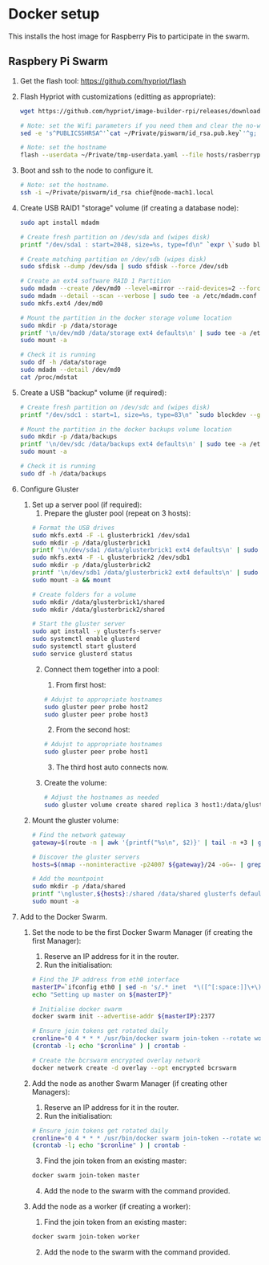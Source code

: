 
   # Docker setup

   This installs the host image for Raspberry Pis to participate in the swarm.

   ## Raspbery Pi Swarm

   1. Get the flash tool: https://github.com/hypriot/flash
   2. Flash Hypriot with customizations (editting as appropriate):
      ```bash
      wget https://github.com/hypriot/image-builder-rpi/releases/download/v1.12.0/hypriotos-rpi-v1.12.0.img.zip -O ~/Downloads/hypriotos-rpi-v1.12.0.img.zip

      # Note: set the Wifi parameters if you need them and clear the no-wifi comment-out
      sed -e 's^PUBLICSSHRSA^'`cat ~/Private/piswarm/id_rsa.pub.key`'^g; s^DATENOW^'`date +%Y%m%d -d '+1 day'`'^g; s^WIFISSID^myWifiName^g; s^WIFIPASSWD^MYWif1P@ssw0rd^; s^#NOWIFI^^g; s^#NOHDMI^^g;' hosts/rasberrypi/userdata.yaml > ~/Private/tmp-userdata.yaml

      # Note: set the hostname
      flash --userdata ~/Private/tmp-userdata.yaml --file hosts/rasberrypi/compromised-reboot/compromised-reboot --hostname node-mach1 ~/Downloads/hypriotos-rpi-v1.12.0.img.zip
      ```
   3. Boot and ssh to the node to configure it.
      ```bash
      # Note: set the hostname.
      ssh -i ~/Private/piswarm/id_rsa chief@node-mach1.local
      ```
   4. Create USB RAID1 "storage" volume (if creating a database node):
      ```bash
      sudo apt install mdadm

      # Create fresh partition on /dev/sda and (wipes disk)
      printf "/dev/sda1 : start=2048, size=%s, type=fd\n" `expr \`sudo blockdev --getsize /dev/sda\` * 85 / 100` | sudo sfdisk --force /dev/sda

      # Create matching partition on /dev/sdb (wipes disk)
      sudo sfdisk --dump /dev/sda | sudo sfdisk --force /dev/sdb

      # Create an ext4 software RAID 1 Partition
      sudo mdadm --create /dev/md0 --level=mirror --raid-devices=2 --force /dev/sda1 /dev/sdb1
      sudo mdadm --detail --scan --verbose | sudo tee -a /etc/mdadm.conf
      sudo mkfs.ext4 /dev/md0

      # Mount the partition in the docker storage volume location
      sudo mkdir -p /data/storage
      printf '\n/dev/md0 /data/storage ext4 defaults\n' | sudo tee -a /etc/fstab
      sudo mount -a

      # Check it is running
      sudo df -h /data/storage
      sudo mdadm --detail /dev/md0
      cat /proc/mdstat
      ```

   5. Create a USB "backup" volume (if required):
      ```bash
      # Create fresh partition on /dev/sdc and (wipes disk)
      printf "/dev/sdc1 : start=1, size=%s, type=83\n" `sudo blockdev --getsize /dev/sdc` | sudo sfdisk --force /dev/sdc

      # Mount the partition in the docker backups volume location
      sudo mkdir -p /data/backups
      printf '\n/dev/sdc /data/backups ext4 defaults\n' | sudo tee -a /etc/fstab
      sudo mount -a

      # Check it is running
      sudo df -h /data/backups
      ```
   6. Configure  Gluster
      1. Set up a server pool (if required):
         1. Prepare the gluster pool (repeat on 3 hosts):
         ```bash
         # Format the USB drives
         sudo mkfs.ext4 -F -L glusterbrick1 /dev/sda1
         sudo mkdir -p /data/glusterbrick1
         printf '\n/dev/sda1 /data/glusterbrick1 ext4 defaults\n' | sudo tee -a /etc/fstab
         sudo mkfs.ext4 -F -L glusterbrick2 /dev/sdb1
         sudo mkdir -p /data/glusterbrick2
         printf '\n/dev/sdb1 /data/glusterbrick2 ext4 defaults\n' | sudo tee -a /etc/fstab
         sudo mount -a && mount

         # Create folders for a volume
         sudo mkdir /data/glusterbrick1/shared
         sudo mkdir /data/glusterbrick2/shared

         # Start the gluster server
         sudo apt install -y glusterfs-server
         sudo systemctl enable glusterd
         sudo systemctl start glusterd
         sudo service glusterd status
         ```
         2. Connect them together into a pool:
            1. From first host:
            ```bash
            # Adujst to appropriate hostnames
            sudo gluster peer probe host2
            sudo gluster peer probe host3
            ```
            2. From the second host:
            ```bash
            # Adujst to appropriate hostnames
            sudo gluster peer probe host1
            ```
            3. The third host auto connects now.

         3. Create the volume:
            ```bash
            # Adjust the hostnames as needed
            sudo gluster volume create shared replica 3 host1:/data/glusterbrick1/shared host2:/data/glusterbrick1/shared host3:/data/glusterbrick1/shared host1:/data/glusterbrick2/shared host2:/data/glusterbrick2/shared host3:/data/glusterbrick2/shared
            ```
      2. Mount the gluster volume:
         ```bash
         # Find the network gateway
         gateway=$(route -n | awk '{printf("%s\n", $2)}' | tail -n +3 | grep -v 0.0.0.0 | head -n 1)

         # Discover the gluster servers
         hosts=$(nmap --noninteractive -p24007 ${gateway}/24 -oG=- | grep /open/ | sed -e 's/.*(\([^\w]*\)).*/\1/'| paste -sd,)

         # Add the mountpoint
         sudo mkdir -p /data/shared
         printf "\ngluster,${hosts}:/shared /data/shared glusterfs defaults,_netdev\n" | sudo tee -a /etc/fstab
         sudo mount -a
         ```
   
   7. Add to the Docker Swarm.
      1. Set the node to be the first Docker Swarm Manager (if creating the first Manager):
         1. Reserve an IP address for it in the router.
         2. Run the initialisation:
         ```bash
         # Find the IP address from eth0 interface
         masterIP=`ifconfig eth0 | sed -n 's/.* inet  *\([^[:space:]]\+\).*/\1/p'`
         echo "Setting up master on ${masterIP}"

         # Initialise docker swarm
         docker swarm init --advertise-addr ${masterIP}:2377

         # Ensure join tokens get rotated daily
         cronline="0 4 * * * /usr/bin/docker swarm join-token --rotate worker; /usr/bin/docker swarm join-token --rotate manager"
         (crontab -l; echo "$cronline" ) | crontab -

         # Create the bcrswarm encrypted overlay network
         docker network create -d overlay --opt encrypted bcrswarm
         ```

      2. Add the node as another Swarm Manager (if creating other Managers):
         1. Reserve an IP address for it in the router.
         2. Run the initialisation:
         ```bash
         # Ensure join tokens get rotated daily
         cronline="0 4 * * * /usr/bin/docker swarm join-token --rotate worker; /usr/bin/docker swarm join-token --rotate manager"
         (crontab -l; echo "$cronline" ) | crontab -
         ```
         3. Find the join token from an existing master:
         ```bash
         docker swarm join-token master
         ```
         4. Add the node to the swarm with the command provided.
      3. Add the node as a worker (if creating a worker):
         1. Find the join token from an existing master:
         ```bash
         docker swarm join-token worker
         ```
         2. Add the node to the swarm with the command provided.